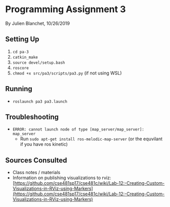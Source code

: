 # Programming Assignment 3

By Julien Blanchet, 10/26/2019

## Setting Up

1. `cd pa-3`
2. `catkin_make`
3. `source devel/setup.bash`
4. `roscore`
5. `chmod +x src/pa3/scripts/pa3.py` (if not using WSL)

## Running

* `roslaunch pa3 pa3.launch`
  
## Troubleshooting

* `ERROR: cannot launch node of type [map_server/map_server]: map_server`
  * Run `sudo apt-get install ros-melodic-map-server` (or the equvilant if you have ros kinetic)

## Sources Consulted

* Class notes / materials
* Information on publishing visualizations to rviz: [https://github.com/cse481sp17/cse481c/wiki/Lab-12:-Creating-Custom-Visualizations-in-RViz-using-Markers](https://github.com/cse481sp17/cse481c/wiki/Lab-12:-Creating-Custom-Visualizations-in-RViz-using-Markers)
